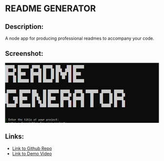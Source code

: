 # **README GENERATOR**

## Description:

A node app for producing professional readmes to accompany your code.

## Screenshot:

![Screenshot](screenshot.png)

## Links:

- [Link to Github Repo](https://github.com/coltschultz/pro-readme-gen-node)
- [Link to Demo Video](https://streamable.com/95fep0)
